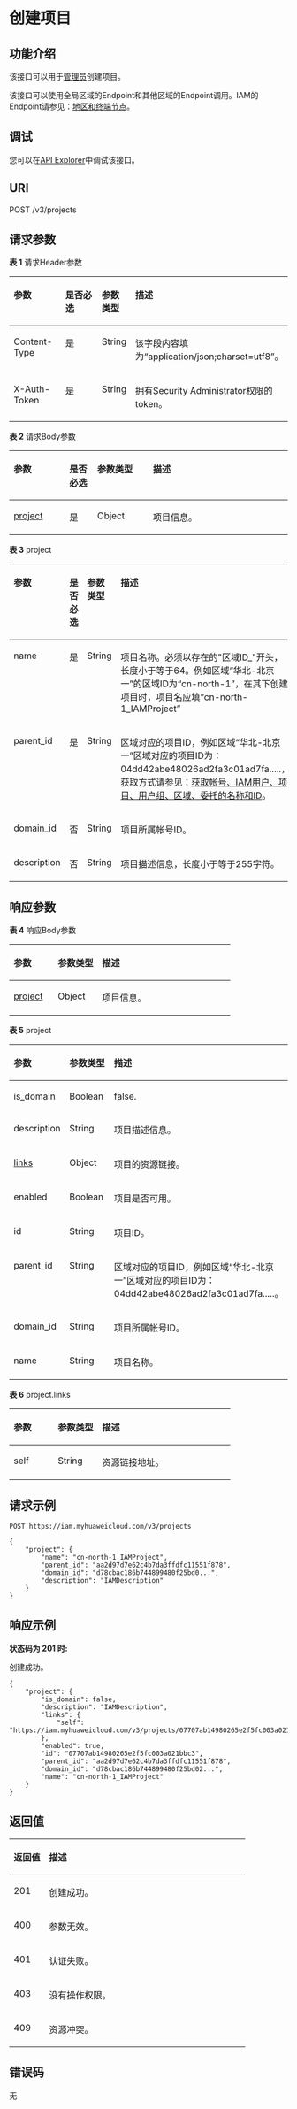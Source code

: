 # 创建项目<a name="iam_06_0004"></a>

## 功能介绍<a name="zh-cn_topic_0221482485_section116864505385"></a>

该接口可以用于[管理员](https://support.huaweicloud.com/usermanual-iam/iam_01_0001.html)创建项目。

该接口可以使用全局区域的Endpoint和其他区域的Endpoint调用。IAM的Endpoint请参见：[地区和终端节点](https://developer.huaweicloud.com/endpoint?IAM)。

## 调试<a name="section184201730175714"></a>

您可以在[API Explorer](https://apiexplorer.developer.huaweicloud.com/apiexplorer/doc?product=IAM&api=KeystoneCreateProject)中调试该接口。

## URI<a name="zh-cn_topic_0221482485_section1868915003815"></a>

POST /v3/projects

## 请求参数<a name="zh-cn_topic_0221482485_section20690350113820"></a>

**表 1**  请求Header参数

<a name="zh-cn_topic_0221482485_HeaderParameter"></a>
<table><thead align="left"><tr id="zh-cn_topic_0221482485_row1869185017384"><th class="cellrowborder" valign="top" width="20%" id="mcps1.2.5.1.1"><p id="zh-cn_topic_0221482485_p16693115093817"><a name="zh-cn_topic_0221482485_p16693115093817"></a><a name="zh-cn_topic_0221482485_p16693115093817"></a>参数</p>
</th>
<th class="cellrowborder" valign="top" width="20%" id="mcps1.2.5.1.2"><p id="zh-cn_topic_0221482485_p46942050143813"><a name="zh-cn_topic_0221482485_p46942050143813"></a><a name="zh-cn_topic_0221482485_p46942050143813"></a>是否必选</p>
</th>
<th class="cellrowborder" valign="top" width="10%" id="mcps1.2.5.1.3"><p id="zh-cn_topic_0221482485_p1269515017384"><a name="zh-cn_topic_0221482485_p1269515017384"></a><a name="zh-cn_topic_0221482485_p1269515017384"></a>参数类型</p>
</th>
<th class="cellrowborder" valign="top" width="50%" id="mcps1.2.5.1.4"><p id="zh-cn_topic_0221482485_p106951350103811"><a name="zh-cn_topic_0221482485_p106951350103811"></a><a name="zh-cn_topic_0221482485_p106951350103811"></a>描述</p>
</th>
</tr>
</thead>
<tbody><tr id="zh-cn_topic_0221482485_row1369255023813"><td class="cellrowborder" valign="top" width="20%" headers="mcps1.2.5.1.1 "><p id="zh-cn_topic_0221482485_p14696850123814"><a name="zh-cn_topic_0221482485_p14696850123814"></a><a name="zh-cn_topic_0221482485_p14696850123814"></a>Content-Type</p>
</td>
<td class="cellrowborder" valign="top" width="20%" headers="mcps1.2.5.1.2 "><p id="zh-cn_topic_0221482485_p1669705018388"><a name="zh-cn_topic_0221482485_p1669705018388"></a><a name="zh-cn_topic_0221482485_p1669705018388"></a>是</p>
</td>
<td class="cellrowborder" valign="top" width="10%" headers="mcps1.2.5.1.3 "><p id="zh-cn_topic_0221482485_p176971450163816"><a name="zh-cn_topic_0221482485_p176971450163816"></a><a name="zh-cn_topic_0221482485_p176971450163816"></a>String</p>
</td>
<td class="cellrowborder" valign="top" width="50%" headers="mcps1.2.5.1.4 "><p id="zh-cn_topic_0221482485_p1698450183810"><a name="zh-cn_topic_0221482485_p1698450183810"></a><a name="zh-cn_topic_0221482485_p1698450183810"></a>该字段内容填为“application/json;charset=utf8”。</p>
</td>
</tr>
<tr id="zh-cn_topic_0221482485_row13692165012388"><td class="cellrowborder" valign="top" width="20%" headers="mcps1.2.5.1.1 "><p id="zh-cn_topic_0221482485_p156996505383"><a name="zh-cn_topic_0221482485_p156996505383"></a><a name="zh-cn_topic_0221482485_p156996505383"></a>X-Auth-Token</p>
</td>
<td class="cellrowborder" valign="top" width="20%" headers="mcps1.2.5.1.2 "><p id="zh-cn_topic_0221482485_p86991550103813"><a name="zh-cn_topic_0221482485_p86991550103813"></a><a name="zh-cn_topic_0221482485_p86991550103813"></a>是</p>
</td>
<td class="cellrowborder" valign="top" width="10%" headers="mcps1.2.5.1.3 "><p id="zh-cn_topic_0221482485_p97003509389"><a name="zh-cn_topic_0221482485_p97003509389"></a><a name="zh-cn_topic_0221482485_p97003509389"></a>String</p>
</td>
<td class="cellrowborder" valign="top" width="50%" headers="mcps1.2.5.1.4 "><p id="zh-cn_topic_0221482485_p3701750103818"><a name="zh-cn_topic_0221482485_p3701750103818"></a><a name="zh-cn_topic_0221482485_p3701750103818"></a>拥有Security Administrator权限的token。</p>
</td>
</tr>
</tbody>
</table>

**表 2**  请求Body参数

<a name="zh-cn_topic_0221482485_requestParameter"></a>
<table><thead align="left"><tr id="zh-cn_topic_0221482485_row270105053817"><th class="cellrowborder" valign="top" width="20%" id="mcps1.2.5.1.1"><p id="zh-cn_topic_0221482485_p870318508388"><a name="zh-cn_topic_0221482485_p870318508388"></a><a name="zh-cn_topic_0221482485_p870318508388"></a>参数</p>
</th>
<th class="cellrowborder" valign="top" width="10%" id="mcps1.2.5.1.2"><p id="zh-cn_topic_0221482485_p2703145043810"><a name="zh-cn_topic_0221482485_p2703145043810"></a><a name="zh-cn_topic_0221482485_p2703145043810"></a>是否必选</p>
</th>
<th class="cellrowborder" valign="top" width="20%" id="mcps1.2.5.1.3"><p id="zh-cn_topic_0221482485_p2704350133810"><a name="zh-cn_topic_0221482485_p2704350133810"></a><a name="zh-cn_topic_0221482485_p2704350133810"></a>参数类型</p>
</th>
<th class="cellrowborder" valign="top" width="50%" id="mcps1.2.5.1.4"><p id="zh-cn_topic_0221482485_p16705145013381"><a name="zh-cn_topic_0221482485_p16705145013381"></a><a name="zh-cn_topic_0221482485_p16705145013381"></a>描述</p>
</th>
</tr>
</thead>
<tbody><tr id="zh-cn_topic_0221482485_row197023504388"><td class="cellrowborder" valign="top" width="20%" headers="mcps1.2.5.1.1 "><p id="zh-cn_topic_0221482485_p47052050193818"><a name="zh-cn_topic_0221482485_p47052050193818"></a><a name="zh-cn_topic_0221482485_p47052050193818"></a><a href="#zh-cn_topic_0221482485_request_Rq64Project">project</a></p>
</td>
<td class="cellrowborder" valign="top" width="10%" headers="mcps1.2.5.1.2 "><p id="zh-cn_topic_0221482485_p107061550133817"><a name="zh-cn_topic_0221482485_p107061550133817"></a><a name="zh-cn_topic_0221482485_p107061550133817"></a>是</p>
</td>
<td class="cellrowborder" valign="top" width="20%" headers="mcps1.2.5.1.3 "><p id="zh-cn_topic_0221482485_p4707950173820"><a name="zh-cn_topic_0221482485_p4707950173820"></a><a name="zh-cn_topic_0221482485_p4707950173820"></a>Object</p>
</td>
<td class="cellrowborder" valign="top" width="50%" headers="mcps1.2.5.1.4 "><p id="zh-cn_topic_0221482485_p270805093819"><a name="zh-cn_topic_0221482485_p270805093819"></a><a name="zh-cn_topic_0221482485_p270805093819"></a>项目信息。</p>
</td>
</tr>
</tbody>
</table>

**表 3**  project

<a name="zh-cn_topic_0221482485_request_Rq64Project"></a>
<table><thead align="left"><tr id="zh-cn_topic_0221482485_row47081750153812"><th class="cellrowborder" valign="top" width="20%" id="mcps1.2.5.1.1"><p id="zh-cn_topic_0221482485_p970995003811"><a name="zh-cn_topic_0221482485_p970995003811"></a><a name="zh-cn_topic_0221482485_p970995003811"></a>参数</p>
</th>
<th class="cellrowborder" valign="top" width="10%" id="mcps1.2.5.1.2"><p id="zh-cn_topic_0221482485_p471015505384"><a name="zh-cn_topic_0221482485_p471015505384"></a><a name="zh-cn_topic_0221482485_p471015505384"></a>是否必选</p>
</th>
<th class="cellrowborder" valign="top" width="20%" id="mcps1.2.5.1.3"><p id="zh-cn_topic_0221482485_p187111050193811"><a name="zh-cn_topic_0221482485_p187111050193811"></a><a name="zh-cn_topic_0221482485_p187111050193811"></a>参数类型</p>
</th>
<th class="cellrowborder" valign="top" width="50%" id="mcps1.2.5.1.4"><p id="zh-cn_topic_0221482485_p137121550173813"><a name="zh-cn_topic_0221482485_p137121550173813"></a><a name="zh-cn_topic_0221482485_p137121550173813"></a>描述</p>
</th>
</tr>
</thead>
<tbody><tr id="zh-cn_topic_0221482485_row197081050133818"><td class="cellrowborder" valign="top" width="20%" headers="mcps1.2.5.1.1 "><p id="zh-cn_topic_0221482485_p1671213505382"><a name="zh-cn_topic_0221482485_p1671213505382"></a><a name="zh-cn_topic_0221482485_p1671213505382"></a>name</p>
</td>
<td class="cellrowborder" valign="top" width="10%" headers="mcps1.2.5.1.2 "><p id="zh-cn_topic_0221482485_p07133506385"><a name="zh-cn_topic_0221482485_p07133506385"></a><a name="zh-cn_topic_0221482485_p07133506385"></a>是</p>
</td>
<td class="cellrowborder" valign="top" width="20%" headers="mcps1.2.5.1.3 "><p id="zh-cn_topic_0221482485_p6714105016387"><a name="zh-cn_topic_0221482485_p6714105016387"></a><a name="zh-cn_topic_0221482485_p6714105016387"></a>String</p>
</td>
<td class="cellrowborder" valign="top" width="50%" headers="mcps1.2.5.1.4 "><p id="zh-cn_topic_0221482485_p5714450143811"><a name="zh-cn_topic_0221482485_p5714450143811"></a><a name="zh-cn_topic_0221482485_p5714450143811"></a>项目名称。必须以存在的"区域ID_"开头，长度小于等于64。例如区域“华北-北京一”的区域ID为“cn-north-1”，在其下创建项目时，项目名应填“cn-north-1_IAMProject”</p>
</td>
</tr>
<tr id="zh-cn_topic_0221482485_row16708175053812"><td class="cellrowborder" valign="top" width="20%" headers="mcps1.2.5.1.1 "><p id="zh-cn_topic_0221482485_p197152506382"><a name="zh-cn_topic_0221482485_p197152506382"></a><a name="zh-cn_topic_0221482485_p197152506382"></a>parent_id</p>
</td>
<td class="cellrowborder" valign="top" width="10%" headers="mcps1.2.5.1.2 "><p id="zh-cn_topic_0221482485_p671613504388"><a name="zh-cn_topic_0221482485_p671613504388"></a><a name="zh-cn_topic_0221482485_p671613504388"></a>是</p>
</td>
<td class="cellrowborder" valign="top" width="20%" headers="mcps1.2.5.1.3 "><p id="zh-cn_topic_0221482485_p11716145019388"><a name="zh-cn_topic_0221482485_p11716145019388"></a><a name="zh-cn_topic_0221482485_p11716145019388"></a>String</p>
</td>
<td class="cellrowborder" valign="top" width="50%" headers="mcps1.2.5.1.4 "><p id="zh-cn_topic_0221482485_p07178504388"><a name="zh-cn_topic_0221482485_p07178504388"></a><a name="zh-cn_topic_0221482485_p07178504388"></a>区域对应的项目ID，例如区域“华北-北京一”区域对应的项目ID为：04dd42abe48026ad2fa3c01ad7fa.....，获取方式请参见：<a href="获取帐号-IAM用户-项目-用户组-区域-委托的名称和ID.md">获取帐号、IAM用户、项目、用户组、区域、委托的名称和ID</a>。</p>
</td>
</tr>
<tr id="zh-cn_topic_0221482485_row1970875018381"><td class="cellrowborder" valign="top" width="20%" headers="mcps1.2.5.1.1 "><p id="zh-cn_topic_0221482485_p171818508380"><a name="zh-cn_topic_0221482485_p171818508380"></a><a name="zh-cn_topic_0221482485_p171818508380"></a>domain_id</p>
</td>
<td class="cellrowborder" valign="top" width="10%" headers="mcps1.2.5.1.2 "><p id="zh-cn_topic_0221482485_p19719165017388"><a name="zh-cn_topic_0221482485_p19719165017388"></a><a name="zh-cn_topic_0221482485_p19719165017388"></a>否</p>
</td>
<td class="cellrowborder" valign="top" width="20%" headers="mcps1.2.5.1.3 "><p id="zh-cn_topic_0221482485_p27203509385"><a name="zh-cn_topic_0221482485_p27203509385"></a><a name="zh-cn_topic_0221482485_p27203509385"></a>String</p>
</td>
<td class="cellrowborder" valign="top" width="50%" headers="mcps1.2.5.1.4 "><p id="zh-cn_topic_0221482485_p9720105043817"><a name="zh-cn_topic_0221482485_p9720105043817"></a><a name="zh-cn_topic_0221482485_p9720105043817"></a>项目所属帐号ID。</p>
</td>
</tr>
<tr id="zh-cn_topic_0221482485_row7708165010383"><td class="cellrowborder" valign="top" width="20%" headers="mcps1.2.5.1.1 "><p id="zh-cn_topic_0221482485_p1672118506383"><a name="zh-cn_topic_0221482485_p1672118506383"></a><a name="zh-cn_topic_0221482485_p1672118506383"></a>description</p>
</td>
<td class="cellrowborder" valign="top" width="10%" headers="mcps1.2.5.1.2 "><p id="zh-cn_topic_0221482485_p372205063812"><a name="zh-cn_topic_0221482485_p372205063812"></a><a name="zh-cn_topic_0221482485_p372205063812"></a>否</p>
</td>
<td class="cellrowborder" valign="top" width="20%" headers="mcps1.2.5.1.3 "><p id="zh-cn_topic_0221482485_p77221450193816"><a name="zh-cn_topic_0221482485_p77221450193816"></a><a name="zh-cn_topic_0221482485_p77221450193816"></a>String</p>
</td>
<td class="cellrowborder" valign="top" width="50%" headers="mcps1.2.5.1.4 "><p id="zh-cn_topic_0221482485_p97232507384"><a name="zh-cn_topic_0221482485_p97232507384"></a><a name="zh-cn_topic_0221482485_p97232507384"></a>项目描述信息，长度小于等于255字符。</p>
</td>
</tr>
</tbody>
</table>

## 响应参数<a name="zh-cn_topic_0221482485_section97241509384"></a>

**表 4**  响应Body参数

<a name="zh-cn_topic_0221482485_responseParameter"></a>
<table><thead align="left"><tr id="zh-cn_topic_0221482485_row19725115010381"><th class="cellrowborder" valign="top" width="20%" id="mcps1.2.4.1.1"><p id="zh-cn_topic_0221482485_p5726050113810"><a name="zh-cn_topic_0221482485_p5726050113810"></a><a name="zh-cn_topic_0221482485_p5726050113810"></a>参数</p>
</th>
<th class="cellrowborder" valign="top" width="20%" id="mcps1.2.4.1.2"><p id="zh-cn_topic_0221482485_p8727550173818"><a name="zh-cn_topic_0221482485_p8727550173818"></a><a name="zh-cn_topic_0221482485_p8727550173818"></a>参数类型</p>
</th>
<th class="cellrowborder" valign="top" width="60%" id="mcps1.2.4.1.3"><p id="zh-cn_topic_0221482485_p8728750163811"><a name="zh-cn_topic_0221482485_p8728750163811"></a><a name="zh-cn_topic_0221482485_p8728750163811"></a>描述</p>
</th>
</tr>
</thead>
<tbody><tr id="zh-cn_topic_0221482485_row1972545017387"><td class="cellrowborder" valign="top" width="20%" headers="mcps1.2.4.1.1 "><p id="zh-cn_topic_0221482485_p77282508389"><a name="zh-cn_topic_0221482485_p77282508389"></a><a name="zh-cn_topic_0221482485_p77282508389"></a><a href="#zh-cn_topic_0221482485_response_Rs64Project">project</a></p>
</td>
<td class="cellrowborder" valign="top" width="20%" headers="mcps1.2.4.1.2 "><p id="zh-cn_topic_0221482485_p172911500387"><a name="zh-cn_topic_0221482485_p172911500387"></a><a name="zh-cn_topic_0221482485_p172911500387"></a>Object</p>
</td>
<td class="cellrowborder" valign="top" width="60%" headers="mcps1.2.4.1.3 "><p id="zh-cn_topic_0221482485_p0730115053815"><a name="zh-cn_topic_0221482485_p0730115053815"></a><a name="zh-cn_topic_0221482485_p0730115053815"></a>项目信息。</p>
</td>
</tr>
</tbody>
</table>

**表 5**  project

<a name="zh-cn_topic_0221482485_response_Rs64Project"></a>
<table><thead align="left"><tr id="zh-cn_topic_0221482485_row873135093817"><th class="cellrowborder" valign="top" width="20%" id="mcps1.2.4.1.1"><p id="zh-cn_topic_0221482485_p1573275016380"><a name="zh-cn_topic_0221482485_p1573275016380"></a><a name="zh-cn_topic_0221482485_p1573275016380"></a>参数</p>
</th>
<th class="cellrowborder" valign="top" width="20%" id="mcps1.2.4.1.2"><p id="zh-cn_topic_0221482485_p5733250123819"><a name="zh-cn_topic_0221482485_p5733250123819"></a><a name="zh-cn_topic_0221482485_p5733250123819"></a>参数类型</p>
</th>
<th class="cellrowborder" valign="top" width="60%" id="mcps1.2.4.1.3"><p id="zh-cn_topic_0221482485_p97335507385"><a name="zh-cn_topic_0221482485_p97335507385"></a><a name="zh-cn_topic_0221482485_p97335507385"></a>描述</p>
</th>
</tr>
</thead>
<tbody><tr id="zh-cn_topic_0221482485_row5731950123812"><td class="cellrowborder" valign="top" width="20%" headers="mcps1.2.4.1.1 "><p id="zh-cn_topic_0221482485_p1873485016385"><a name="zh-cn_topic_0221482485_p1873485016385"></a><a name="zh-cn_topic_0221482485_p1873485016385"></a>is_domain</p>
</td>
<td class="cellrowborder" valign="top" width="20%" headers="mcps1.2.4.1.2 "><p id="zh-cn_topic_0221482485_p11735115011389"><a name="zh-cn_topic_0221482485_p11735115011389"></a><a name="zh-cn_topic_0221482485_p11735115011389"></a>Boolean</p>
</td>
<td class="cellrowborder" valign="top" width="60%" headers="mcps1.2.4.1.3 "><p id="zh-cn_topic_0221482485_p117351750203812"><a name="zh-cn_topic_0221482485_p117351750203812"></a><a name="zh-cn_topic_0221482485_p117351750203812"></a>false.</p>
</td>
</tr>
<tr id="zh-cn_topic_0221482485_row7731650173812"><td class="cellrowborder" valign="top" width="20%" headers="mcps1.2.4.1.1 "><p id="zh-cn_topic_0221482485_p1973625083814"><a name="zh-cn_topic_0221482485_p1973625083814"></a><a name="zh-cn_topic_0221482485_p1973625083814"></a>description</p>
</td>
<td class="cellrowborder" valign="top" width="20%" headers="mcps1.2.4.1.2 "><p id="zh-cn_topic_0221482485_p19737155016383"><a name="zh-cn_topic_0221482485_p19737155016383"></a><a name="zh-cn_topic_0221482485_p19737155016383"></a>String</p>
</td>
<td class="cellrowborder" valign="top" width="60%" headers="mcps1.2.4.1.3 "><p id="zh-cn_topic_0221482485_p273715033810"><a name="zh-cn_topic_0221482485_p273715033810"></a><a name="zh-cn_topic_0221482485_p273715033810"></a>项目描述信息。</p>
</td>
</tr>
<tr id="zh-cn_topic_0221482485_row19731185033819"><td class="cellrowborder" valign="top" width="20%" headers="mcps1.2.4.1.1 "><p id="zh-cn_topic_0221482485_p373885019387"><a name="zh-cn_topic_0221482485_p373885019387"></a><a name="zh-cn_topic_0221482485_p373885019387"></a><a href="#zh-cn_topic_0221482485_response_Rs64ProjectLinks">links</a></p>
</td>
<td class="cellrowborder" valign="top" width="20%" headers="mcps1.2.4.1.2 "><p id="zh-cn_topic_0221482485_p4739650143813"><a name="zh-cn_topic_0221482485_p4739650143813"></a><a name="zh-cn_topic_0221482485_p4739650143813"></a>Object</p>
</td>
<td class="cellrowborder" valign="top" width="60%" headers="mcps1.2.4.1.3 "><p id="zh-cn_topic_0221482485_p57407503384"><a name="zh-cn_topic_0221482485_p57407503384"></a><a name="zh-cn_topic_0221482485_p57407503384"></a>项目的资源链接。</p>
</td>
</tr>
<tr id="zh-cn_topic_0221482485_row773145013815"><td class="cellrowborder" valign="top" width="20%" headers="mcps1.2.4.1.1 "><p id="zh-cn_topic_0221482485_p1740145014386"><a name="zh-cn_topic_0221482485_p1740145014386"></a><a name="zh-cn_topic_0221482485_p1740145014386"></a>enabled</p>
</td>
<td class="cellrowborder" valign="top" width="20%" headers="mcps1.2.4.1.2 "><p id="zh-cn_topic_0221482485_p11741145014380"><a name="zh-cn_topic_0221482485_p11741145014380"></a><a name="zh-cn_topic_0221482485_p11741145014380"></a>Boolean</p>
</td>
<td class="cellrowborder" valign="top" width="60%" headers="mcps1.2.4.1.3 "><p id="zh-cn_topic_0221482485_p4742750123816"><a name="zh-cn_topic_0221482485_p4742750123816"></a><a name="zh-cn_topic_0221482485_p4742750123816"></a>项目是否可用。</p>
</td>
</tr>
<tr id="zh-cn_topic_0221482485_row673119507388"><td class="cellrowborder" valign="top" width="20%" headers="mcps1.2.4.1.1 "><p id="zh-cn_topic_0221482485_p174235023818"><a name="zh-cn_topic_0221482485_p174235023818"></a><a name="zh-cn_topic_0221482485_p174235023818"></a>id</p>
</td>
<td class="cellrowborder" valign="top" width="20%" headers="mcps1.2.4.1.2 "><p id="zh-cn_topic_0221482485_p107431950163814"><a name="zh-cn_topic_0221482485_p107431950163814"></a><a name="zh-cn_topic_0221482485_p107431950163814"></a>String</p>
</td>
<td class="cellrowborder" valign="top" width="60%" headers="mcps1.2.4.1.3 "><p id="zh-cn_topic_0221482485_p4744115010387"><a name="zh-cn_topic_0221482485_p4744115010387"></a><a name="zh-cn_topic_0221482485_p4744115010387"></a>项目ID。</p>
</td>
</tr>
<tr id="zh-cn_topic_0221482485_row1373111505383"><td class="cellrowborder" valign="top" width="20%" headers="mcps1.2.4.1.1 "><p id="zh-cn_topic_0221482485_p3744175053817"><a name="zh-cn_topic_0221482485_p3744175053817"></a><a name="zh-cn_topic_0221482485_p3744175053817"></a>parent_id</p>
</td>
<td class="cellrowborder" valign="top" width="20%" headers="mcps1.2.4.1.2 "><p id="zh-cn_topic_0221482485_p137456506383"><a name="zh-cn_topic_0221482485_p137456506383"></a><a name="zh-cn_topic_0221482485_p137456506383"></a>String</p>
</td>
<td class="cellrowborder" valign="top" width="60%" headers="mcps1.2.4.1.3 "><p id="zh-cn_topic_0221482485_p4746115011389"><a name="zh-cn_topic_0221482485_p4746115011389"></a><a name="zh-cn_topic_0221482485_p4746115011389"></a>区域对应的项目ID，例如区域“华北-北京一”区域对应的项目ID为：04dd42abe48026ad2fa3c01ad7fa.....。</p>
</td>
</tr>
<tr id="zh-cn_topic_0221482485_row107311850163818"><td class="cellrowborder" valign="top" width="20%" headers="mcps1.2.4.1.1 "><p id="zh-cn_topic_0221482485_p0746125043816"><a name="zh-cn_topic_0221482485_p0746125043816"></a><a name="zh-cn_topic_0221482485_p0746125043816"></a>domain_id</p>
</td>
<td class="cellrowborder" valign="top" width="20%" headers="mcps1.2.4.1.2 "><p id="zh-cn_topic_0221482485_p974795011380"><a name="zh-cn_topic_0221482485_p974795011380"></a><a name="zh-cn_topic_0221482485_p974795011380"></a>String</p>
</td>
<td class="cellrowborder" valign="top" width="60%" headers="mcps1.2.4.1.3 "><p id="zh-cn_topic_0221482485_p1774845010389"><a name="zh-cn_topic_0221482485_p1774845010389"></a><a name="zh-cn_topic_0221482485_p1774845010389"></a>项目所属帐号ID。</p>
</td>
</tr>
<tr id="zh-cn_topic_0221482485_row14731195093815"><td class="cellrowborder" valign="top" width="20%" headers="mcps1.2.4.1.1 "><p id="zh-cn_topic_0221482485_p18748250193819"><a name="zh-cn_topic_0221482485_p18748250193819"></a><a name="zh-cn_topic_0221482485_p18748250193819"></a>name</p>
</td>
<td class="cellrowborder" valign="top" width="20%" headers="mcps1.2.4.1.2 "><p id="zh-cn_topic_0221482485_p117491850173819"><a name="zh-cn_topic_0221482485_p117491850173819"></a><a name="zh-cn_topic_0221482485_p117491850173819"></a>String</p>
</td>
<td class="cellrowborder" valign="top" width="60%" headers="mcps1.2.4.1.3 "><p id="zh-cn_topic_0221482485_p1750150173812"><a name="zh-cn_topic_0221482485_p1750150173812"></a><a name="zh-cn_topic_0221482485_p1750150173812"></a>项目名称。</p>
</td>
</tr>
</tbody>
</table>

**表 6**  project.links

<a name="zh-cn_topic_0221482485_response_Rs64ProjectLinks"></a>
<table><thead align="left"><tr id="zh-cn_topic_0221482485_row47501550153813"><th class="cellrowborder" valign="top" width="20%" id="mcps1.2.4.1.1"><p id="zh-cn_topic_0221482485_p37511507385"><a name="zh-cn_topic_0221482485_p37511507385"></a><a name="zh-cn_topic_0221482485_p37511507385"></a>参数</p>
</th>
<th class="cellrowborder" valign="top" width="20%" id="mcps1.2.4.1.2"><p id="zh-cn_topic_0221482485_p875225033814"><a name="zh-cn_topic_0221482485_p875225033814"></a><a name="zh-cn_topic_0221482485_p875225033814"></a>参数类型</p>
</th>
<th class="cellrowborder" valign="top" width="60%" id="mcps1.2.4.1.3"><p id="zh-cn_topic_0221482485_p875315020383"><a name="zh-cn_topic_0221482485_p875315020383"></a><a name="zh-cn_topic_0221482485_p875315020383"></a>描述</p>
</th>
</tr>
</thead>
<tbody><tr id="zh-cn_topic_0221482485_row075017504383"><td class="cellrowborder" valign="top" width="20%" headers="mcps1.2.4.1.1 "><p id="zh-cn_topic_0221482485_p6753175063812"><a name="zh-cn_topic_0221482485_p6753175063812"></a><a name="zh-cn_topic_0221482485_p6753175063812"></a>self</p>
</td>
<td class="cellrowborder" valign="top" width="20%" headers="mcps1.2.4.1.2 "><p id="zh-cn_topic_0221482485_p1375425018383"><a name="zh-cn_topic_0221482485_p1375425018383"></a><a name="zh-cn_topic_0221482485_p1375425018383"></a>String</p>
</td>
<td class="cellrowborder" valign="top" width="60%" headers="mcps1.2.4.1.3 "><p id="zh-cn_topic_0221482485_p27551050143815"><a name="zh-cn_topic_0221482485_p27551050143815"></a><a name="zh-cn_topic_0221482485_p27551050143815"></a>资源链接地址。</p>
</td>
</tr>
</tbody>
</table>

## 请求示例<a name="zh-cn_topic_0221482485_section1375510503383"></a>

```
POST https://iam.myhuaweicloud.com/v3/projects
```

```
{
    "project": {
        "name": "cn-north-1_IAMProject",
        "parent_id": "aa2d97d7e62c4b7da3ffdfc11551f878",
        "domain_id": "d78cbac186b744899480f25bd0...",
        "description": "IAMDescription"
    }
}
```

## 响应示例<a name="zh-cn_topic_0221482485_section676135017388"></a>

**状态码为 201 时:**

创建成功。

```
{
    "project": {
        "is_domain": false,
        "description": "IAMDescription",
        "links": {
            "self": "https://iam.myhuaweicloud.com/v3/projects/07707ab14980265e2f5fc003a021bbc3"
        },
        "enabled": true,
        "id": "07707ab14980265e2f5fc003a021bbc3",
        "parent_id": "aa2d97d7e62c4b7da3ffdfc11551f878",
        "domain_id": "d78cbac186b744899480f25bd02...",
        "name": "cn-north-1_IAMProject"
    }
}
```

## 返回值<a name="zh-cn_topic_0221482485_section19772195011382"></a>

<a name="zh-cn_topic_0221482485_table2432"></a>
<table><thead align="left"><tr id="zh-cn_topic_0221482485_row17773165023812"><th class="cellrowborder" valign="top" width="15%" id="mcps1.1.3.1.1"><p id="zh-cn_topic_0221482485_p10774150143813"><a name="zh-cn_topic_0221482485_p10774150143813"></a><a name="zh-cn_topic_0221482485_p10774150143813"></a>返回值</p>
</th>
<th class="cellrowborder" valign="top" width="85%" id="mcps1.1.3.1.2"><p id="zh-cn_topic_0221482485_p87751350203819"><a name="zh-cn_topic_0221482485_p87751350203819"></a><a name="zh-cn_topic_0221482485_p87751350203819"></a>描述</p>
</th>
</tr>
</thead>
<tbody><tr id="zh-cn_topic_0221482485_row167731450183818"><td class="cellrowborder" valign="top" width="15%" headers="mcps1.1.3.1.1 "><p id="zh-cn_topic_0221482485_p167751550153819"><a name="zh-cn_topic_0221482485_p167751550153819"></a><a name="zh-cn_topic_0221482485_p167751550153819"></a>201</p>
</td>
<td class="cellrowborder" valign="top" width="85%" headers="mcps1.1.3.1.2 "><p id="zh-cn_topic_0221482485_p2776950173815"><a name="zh-cn_topic_0221482485_p2776950173815"></a><a name="zh-cn_topic_0221482485_p2776950173815"></a>创建成功。</p>
</td>
</tr>
<tr id="zh-cn_topic_0221482485_row15773145093820"><td class="cellrowborder" valign="top" width="15%" headers="mcps1.1.3.1.1 "><p id="zh-cn_topic_0221482485_p177735018382"><a name="zh-cn_topic_0221482485_p177735018382"></a><a name="zh-cn_topic_0221482485_p177735018382"></a>400</p>
</td>
<td class="cellrowborder" valign="top" width="85%" headers="mcps1.1.3.1.2 "><p id="zh-cn_topic_0221482485_p377745033812"><a name="zh-cn_topic_0221482485_p377745033812"></a><a name="zh-cn_topic_0221482485_p377745033812"></a>参数无效。</p>
</td>
</tr>
<tr id="zh-cn_topic_0221482485_row1077311505384"><td class="cellrowborder" valign="top" width="15%" headers="mcps1.1.3.1.1 "><p id="zh-cn_topic_0221482485_p1277835093817"><a name="zh-cn_topic_0221482485_p1277835093817"></a><a name="zh-cn_topic_0221482485_p1277835093817"></a>401</p>
</td>
<td class="cellrowborder" valign="top" width="85%" headers="mcps1.1.3.1.2 "><p id="zh-cn_topic_0221482485_p877985010385"><a name="zh-cn_topic_0221482485_p877985010385"></a><a name="zh-cn_topic_0221482485_p877985010385"></a>认证失败。</p>
</td>
</tr>
<tr id="zh-cn_topic_0221482485_row14773155012386"><td class="cellrowborder" valign="top" width="15%" headers="mcps1.1.3.1.1 "><p id="zh-cn_topic_0221482485_p6779195063819"><a name="zh-cn_topic_0221482485_p6779195063819"></a><a name="zh-cn_topic_0221482485_p6779195063819"></a>403</p>
</td>
<td class="cellrowborder" valign="top" width="85%" headers="mcps1.1.3.1.2 "><p id="zh-cn_topic_0221482485_p2780205014384"><a name="zh-cn_topic_0221482485_p2780205014384"></a><a name="zh-cn_topic_0221482485_p2780205014384"></a>没有操作权限。</p>
</td>
</tr>
<tr id="zh-cn_topic_0221482485_row13773185018384"><td class="cellrowborder" valign="top" width="15%" headers="mcps1.1.3.1.1 "><p id="zh-cn_topic_0221482485_p378185063812"><a name="zh-cn_topic_0221482485_p378185063812"></a><a name="zh-cn_topic_0221482485_p378185063812"></a>409</p>
</td>
<td class="cellrowborder" valign="top" width="85%" headers="mcps1.1.3.1.2 "><p id="zh-cn_topic_0221482485_p14782165011384"><a name="zh-cn_topic_0221482485_p14782165011384"></a><a name="zh-cn_topic_0221482485_p14782165011384"></a>资源冲突。</p>
</td>
</tr>
</tbody>
</table>

## 错误码<a name="zh-cn_topic_0221482485_section12782950143820"></a>

无

